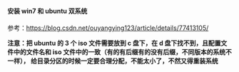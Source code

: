 #### 安装 win7 和 ubuntu 双系统

参考：<https://blog.csdn.net/ouyangying123/article/details/77413105/>

**注意：把 ubuntu 的 3 个 iso 文件需要放到 c 盘下，在 d 盘下找不到，且配置文件中的文件名和 iso 文件中的一致（有的有后缀有的没有后缀，不同版本的系统不一样）， 给目录分区的时候一定要合理分配，不能太小了，不然又得重装系统**





















